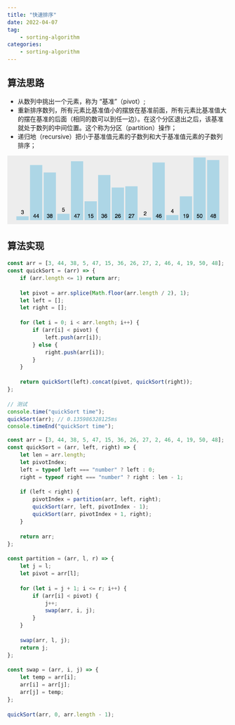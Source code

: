 ```yaml
---
title: "快速排序"
date: 2022-04-07
tag:
    - sorting-algorithm
categories:
    - sorting-algorithm
---
```


## 算法思路

-   从数列中挑出一个元素，称为 “基准”（pivot）;
-   重新排序数列，所有元素比基准值小的摆放在基准前面，所有元素比基准值大的摆在基准的后面（相同的数可以到任一边）。在这个分区退出之后，该基准就处于数列的中间位置。这个称为分区（partition）操作；
-   递归地（recursive）把小于基准值元素的子数列和大于基准值元素的子数列排序；

![快速排序](./images/quick_sort.gif)

## 算法实现

```js
const arr = [3, 44, 38, 5, 47, 15, 36, 26, 27, 2, 46, 4, 19, 50, 48];
const quickSort = (arr) => {
    if (arr.length <= 1) return arr;

    let pivot = arr.splice(Math.floor(arr.length / 2), 1);
    let left = [];
    let right = [];

    for (let i = 0; i < arr.length; i++) {
        if (arr[i] < pivot) {
            left.push(arr[i]);
        } else {
            right.push(arr[i]);
        }
    }

    return quickSort(left).concat(pivot, quickSort(right));
};

// 测试
console.time("quickSort time");
quickSort(arr); // 0.135986328125ms
console.timeEnd("quickSort time");
```

```js
const arr = [3, 44, 38, 5, 47, 15, 36, 26, 27, 2, 46, 4, 19, 50, 48];
const quickSort = (arr, left, right) => {
    let len = arr.length;
    let pivotIndex;
    left = typeof left === "number" ? left : 0;
    right = typeof right === "number" ? right : len - 1;

    if (left < right) {
        pivotIndex = partition(arr, left, right);
        quickSort(arr, left, pivotIndex - 1);
        quickSort(arr, pivotIndex + 1, right);
    }

    return arr;
};

const partition = (arr, l, r) => {
    let j = l;
    let pivot = arr[l];

    for (let i = j + 1; i <= r; i++) {
        if (arr[i] < pivot) {
            j++;
            swap(arr, i, j);
        }
    }

    swap(arr, l, j);
    return j;
};

const swap = (arr, i, j) => {
    let temp = arr[i];
    arr[i] = arr[j];
    arr[j] = temp;
};

quickSort(arr, 0, arr.length - 1);
```
